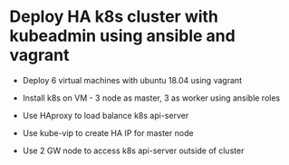 # Deploy HA k8s cluster with kubeadmin using ansible and vagrant

* Deploy 6 virtual machines with ubuntu 18.04 using vagrant

* Install k8s on VM - 3 node as master, 3 as worker using ansible roles

* Use HAproxy to load balance k8s api-server

* Use kube-vip to create HA IP for master node

* Use 2 GW node to access k8s api-server outside of cluster
